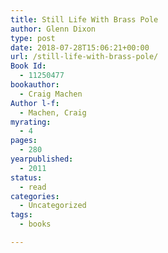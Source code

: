 ```yaml
---
title: Still Life With Brass Pole
author: Glenn Dixon
type: post
date: 2018-07-28T15:06:21+00:00
url: /still-life-with-brass-pole/
Book Id:
  - 11250477
bookauthor:
  - Craig Machen
Author l-f:
  - Machen, Craig
myrating:
  - 4
pages:
  - 280
yearpublished:
  - 2011
status:
  - read
categories:
  - Uncategorized
tags:
  - books

---
```

